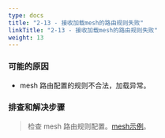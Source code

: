 ```yaml
---
type: docs
title: "2-13 - 接收加载mesh的路由规则失败"
linkTitle: "2-13 - 接收加载mesh的路由规则失败"
weight: 13
---
```


### 可能的原因

* mesh 路由配置的规则不合法，加载异常。

### 排查和解决步骤
> 检查 mesh 路由规则配置。[mesh示例](/zh-cn/overview/tasks/mesh/)。



